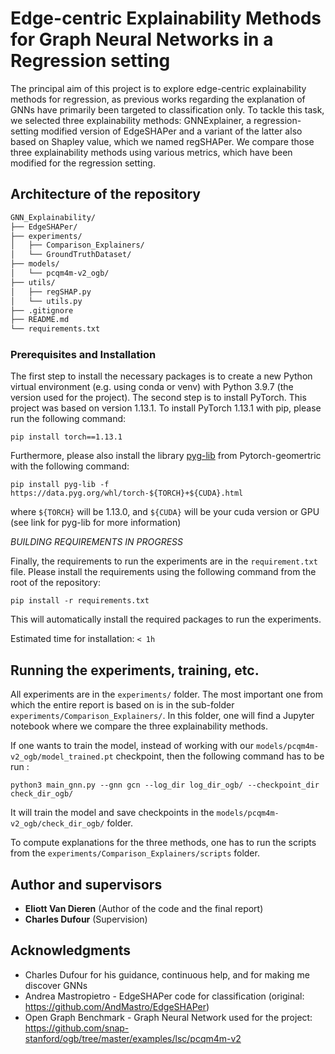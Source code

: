 # Edge-centric Explainability Methods for Graph Neural Networks in a Regression setting

The principal aim of this project is to explore edge-centric explainability methods for regression, as
previous works regarding the explanation of GNNs have primarily been targeted to classification only.
To tackle this task, we selected three explainability methods: GNNExplainer, a regression-setting
modified version of EdgeSHAPer and a variant of the latter also based on Shapley value, which we
named regSHAPer. We compare those three explainability methods using various metrics, which have been modified 
for the regression setting.

## Architecture of the repository
```bash
GNN_Explainability/
├── EdgeSHAPer/
├── experiments/
│   ├── Comparison_Explainers/
│   └── GroundTruthDataset/
├── models/
│   └── pcqm4m-v2_ogb/
├── utils/
│   ├── regSHAP.py
│   └── utils.py
├── .gitignore
├── README.md
└── requirements.txt
```

### Prerequisites and Installation

The first step to install the necessary packages is to create a new Python virtual environment (e.g. using conda or venv) with Python 3.9.7 (the version used for the project). The second step is to install PyTorch. This project was based on version 1.13.1. To install PyTorch 1.13.1 with pip, please run the following command:

```
pip install torch==1.13.1
```

Furthermore, please also install the library [pyg-lib](https://github.com/pyg-team/pyg-lib) from Pytorch-geomertric with the following command: 

```
pip install pyg-lib -f https://data.pyg.org/whl/torch-${TORCH}+${CUDA}.html
```
where `${TORCH}` will be 1.13.0, and `${CUDA}` will be your cuda version or GPU (see link for pyg-lib for more information)

*BUILDING REQUIREMENTS IN PROGRESS*

Finally, the requirements to run the experiments are in the `requirement.txt` file. Please install the requirements using the following command from the root of the repository:

```
pip install -r requirements.txt
```
This will automatically install the required packages to run the experiments. 

Estimated time for installation: `< 1h`


## Running the experiments, training, etc.

All experiments are in the `experiments/` folder. The most important one from which the entire report is based on 
is in the sub-folder `experiments/Comparison_Explainers/`. In this folder, one will find a Jupyter notebook where we compare the three explainability methods.

If one wants to train the model, instead of working with our `models/pcqm4m-v2_ogb/model_trained.pt` checkpoint, then the following command has to be run : 
```
python3 main_gnn.py --gnn gcn --log_dir log_dir_ogb/ --checkpoint_dir check_dir_ogb/
```
It will train the model and save checkpoints in the `models/pcqm4m-v2_ogb/check_dir_ogb/` folder.

To compute explanations for the three methods, one has to run the scripts from the `experiments/Comparison_Explainers/scripts` folder.

## Author and supervisors

* **Eliott Van Dieren** (Author of the code and the final report)
* **Charles Dufour** (Supervision)

## Acknowledgments

* Charles Dufour for his guidance, continuous help, and for making me discover GNNs
* Andrea Mastropietro - EdgeSHAPer code for classification (original: https://github.com/AndMastro/EdgeSHAPer)
* Open Graph Benchmark - Graph Neural Network used for the project: https://github.com/snap-stanford/ogb/tree/master/examples/lsc/pcqm4m-v2


